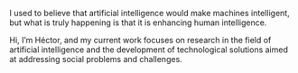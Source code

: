 I used to believe that artificial intelligence would make machines intelligent, but what is truly happening is that it is enhancing human intelligence.

Hi, I’m Héctor, and my current work focuses on research in the field of artificial intelligence and the development of technological solutions aimed at addressing social problems and challenges.
 
<!--
**handradegiron/handradegiron** is a ✨ _special_ ✨ repository because its `README.md` (this file) appears on your GitHub profile.

Here are some ideas to get you started:

- 🔭 I’m currently working on ...
- 🌱 I’m currently learning ...
- 👯 I’m looking to collaborate on ...
- 🤔 I’m looking for help with ...
- 💬 Ask me about ...

- 😄 Pronouns: ...
- ⚡ Fun fact: ...
-->
